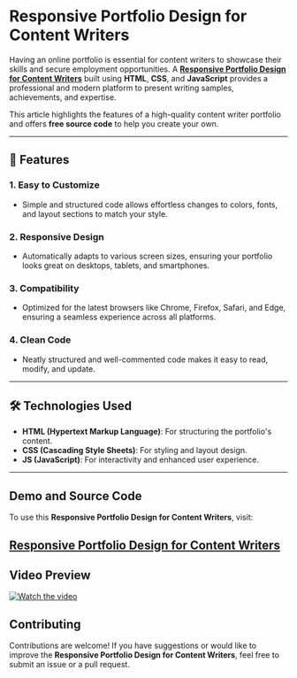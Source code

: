 # Responsive Portfolio Design for Content Writers  

Having an online portfolio is essential for content writers to showcase their skills and secure employment opportunities. A **<a href="https://jvcodes.com/responsive-portfolio-design-for-content-writer/">Responsive Portfolio Design for Content Writers</a>** built using **HTML**, **CSS**, and **JavaScript** provides a professional and modern platform to present writing samples, achievements, and expertise.  

This article highlights the features of a high-quality content writer portfolio and offers **free source code** to help you create your own.  

---

## 🌟 Features  

### **1. Easy to Customize**  
- Simple and structured code allows effortless changes to colors, fonts, and layout sections to match your style.  

### **2. Responsive Design**  
- Automatically adapts to various screen sizes, ensuring your portfolio looks great on desktops, tablets, and smartphones.  

### **3. Compatibility**  
- Optimized for the latest browsers like Chrome, Firefox, Safari, and Edge, ensuring a seamless experience across all platforms.  

### **4. Clean Code**  
- Neatly structured and well-commented code makes it easy to read, modify, and update.  

---

## 🛠️ Technologies Used  

- **HTML (Hypertext Markup Language)**: For structuring the portfolio's content.  
- **CSS (Cascading Style Sheets)**: For styling and layout design.  
- **JS (JavaScript)**: For interactivity and enhanced user experience.  

---

## Demo and Source Code

To use this **Responsive Portfolio Design for Content Writers**, visit:

## <a href="https://jvcodes.com/responsive-portfolio-design-for-content-writer/">Responsive Portfolio Design for Content Writers</a>

## Video Preview

[![Watch the video](https://img.youtube.com/vi/D0-LKo76P68/0.jpg)](https://www.youtube.com/watch?v=D0-LKo76P68)

## Contributing

Contributions are welcome! If you have suggestions or would like to improve the **Responsive Portfolio Design for Content Writers**, feel free to submit an issue or a pull request.
